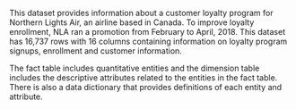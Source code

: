 This dataset provides information about a customer loyalty program for Northern Lights Air, an airline based in Canada. To improve loyalty enrollment, NLA ran a promotion from February to April, 2018. This dataset has 16,737 rows with 16 columns containing information on loyalty program signups, enrollment and customer information. 

The fact table includes quantitative entities and the dimension table includes the descriptive attributes related to the entities in the fact table. There is also a data dictionary that provides definitions of each entity and attribute.
